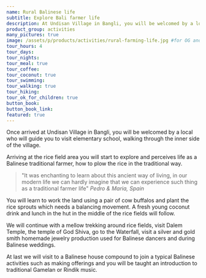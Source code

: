 ```yaml
---
name: Rural Balinese life
subtitle: Explore Bali farmer life
description: At Undisan Village in Bangli, you will be welcomed by a local who will guide you to visit elementary school, walking through the inner side of the village. Arriving at the rice field area you will explore and perceives life as a Balinese traditional farmer.
product_group: activities
many_pictures: true
image: /assets/p/products/activities/rural-farming-life.jpg #for OG and twitter cards
tour_hours: 4
tour_days:
tour_nights:
tour_meal: true
tour_coffee:
tour_coconut: true
tour_swimming:
tour_walking: true
tour_hiking:
tour_ok_for_children: true
button_book:
button_book_link:
featured: true
---
```


Once arrived at Undisan Village in Bangli, you will be welcomed by a local who will guide you to visit elementary school, walking through the inner side of the village.

Arriving at the rice field area you will start to explore and perceives life as a Balinese traditional farmer, how to plow the rice in the traditional way.

>"It was enchanting to learn about this ancient way of living, in our modern life we can hardly imagine that we can experience such thing as a traditional farmer life" _Pedro & Maria, Spain_


You will learn to work the land using a pair of cow buffalos and plant the rice sprouts which needs a balancing movement. A fresh young coconut drink and lunch in the hut in the middle of the rice fields will follow.

We will continue with a mellow trekking around rice fields, visit Dalem Temple, the temple of God Shiva, go to the Waterfall, visit a silver and gold smith homemade jewelry production used for Balinese dancers and during Balinese weddings.

At last we will visit to a Balinese house compound to join a typical Balinese activities such as making offerings and you will be taught an introduction to traditional Gamelan or Rindik music.
